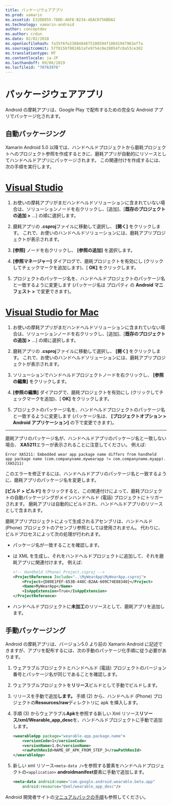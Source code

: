 ```yaml
---
title: パッケージウェアアプリ
ms.prod: xamarin
ms.assetid: E32DD855-78DD-46F8-B234-4EAC0756BDA2
ms.technology: xamarin-android
author: conceptdev
ms.author: crdun
ms.date: 02/02/2018
ms.openlocfilehash: fa35f6fe2388484875180594f18041947963ef7a
ms.sourcegitcommit: 57f815bf0024b1afe9754c0e28054fc0a53ce302
ms.translationtype: MT
ms.contentlocale: ja-JP
ms.lasthandoff: 09/06/2019
ms.locfileid: "70763976"
---
```

# <a name="packaging-wear-apps"></a>パッケージウェアアプリ

Android の摩耗アプリは、Google Play で配布するための完全な Android アプリでパッケージ化されます。 

## <a name="automatic-packaging"></a>自動パッケージング

Xamarin Android 5.0 以降では、ハンドヘルドプロジェクトから磨耗プロジェクトへのプロジェクト参照を作成するときに、磨耗アプリが自動的にリソースとしてハンドヘルドアプリにパッケージされます。 この関連付けを作成するには、次の手順を実行します。 

# <a name="visual-studiotabwindows"></a>[Visual Studio](#tab/windows)

1. お使いの摩耗アプリがまだハンドヘルドソリューションに含まれていない場合は、ソリューションノードを右クリックし、[追加]、[**既存のプロジェクトの追加 >** ...] の順に選択します。

2. 磨耗アプリの **.csproj**ファイルに移動して選択し、 **[開く]** をクリックします。 これで、お使いのハンドヘルドソリューションには、磨耗アプリプロジェクトが表示されます。

3. **[参照]** ノードを右クリックし、 **[参照の追加]** を選択します。

4. **[参照マネージャー]** ダイアログで、磨耗プロジェクトを有効にし (クリックしてチェックマークを追加します)、[ **OK]** をクリックします。

5. プロジェクトのパッケージ名を、ハンドヘルドプロジェクトのパッケージ名と一致するように変更します (パッケージ名は プロパティ の  **Android マニフェスト >** で変更できます)。

# <a name="visual-studio-for-mactabmacos"></a>[Visual Studio for Mac](#tab/macos)

1. お使いの摩耗アプリがまだハンドヘルドソリューションに含まれていない場合は、ソリューションノードを右クリックし、[追加]、[**既存のプロジェクトの追加 >** ...] の順に選択します。

2. 磨耗アプリの **.csproj**ファイルに移動して選択し、 **[開く]** をクリックします。 これで、お使いのハンドヘルドソリューションには、磨耗アプリプロジェクトが表示されます。

3. ソリューションでハンドヘルドプロジェクトノードを右クリックし、 **[参照の編集]** をクリックします。

4. **[参照の編集]** ダイアログで、磨耗プロジェクトを有効にし (クリックしてチェックマークを追加)、[ **OK]** をクリックします。

5. プロジェクトのパッケージ名を、ハンドヘルドプロジェクトのパッケージ名と一致するように変更します (パッケージ名は、 **[プロジェクトオプション > Android アプリケーション]** の下で変更できます)。

-----

磨耗アプリのパッケージ名が、ハンドヘルドアプリのパッケージ名と一致しない場合、 **XA5211**エラーが表示されることに注意してください。 例えば:

```shell
Error XA5211: Embedded wear app package name differs from handheld 
app package name (com.companyname.mywearapp != com.companyname.myapp). (XA5211)
```

このエラーを修正するには、ハンドヘルドアプリのパッケージ名と一致するように、磨耗アプリのパッケージ名を変更します。

**[ビルド > ビルド]** をクリックすると、この関連付けによって、磨耗プロジェクトの自動パッケージングがメインハンドヘルド (電話) プロジェクトにトリガーされます。 磨耗アプリは自動的にビルドされ、ハンドヘルドアプリのリソースとして含まれます。

磨耗アプリプロジェクトによって生成されるアセンブリは、ハンドヘルド (Phone) プロジェクトのアセンブリ参照としては使用されません。 代わりに、ビルドプロセスによって次の処理が行われます。

- パッケージ名が一致することを確認します。 

- は XML を生成し、それをハンドヘルドプロジェクトに追加して、それを磨耗アプリに関連付けます。 例えば: 

    ```xml
    <!-- Handheld (Phone) Project.csproj -->
    <ProjectReference Include="..\MyWearApp\MyWearApp.csproj">
        <Project>{D80E1FEF-653B-448C-B2AA-609C74E88340}</Project>
        <Name>MyWearApp</Name>
        <IsAppExtension>True</IsAppExtension>
    </ProjectReference>
    ```

- ハンドヘルドプロジェクトに**未加工**のリソースとして、磨耗アプリを追加します。 

## <a name="manual-packaging"></a>手動パッケージング

Android の摩耗アプリは、バージョン5.0 より前の Xamarin Android に記述できますが、アプリを配布するには、次の手動のパッケージ化手順に従う必要があります。 

1. ウェアラブルプロジェクトとハンドヘルド (電話) プロジェクトのバージョン番号とパッケージ名が同じであることを確認します。

2. ウェアラブルプロジェクトを**リリース**ビルドとして手動でビルドします。

3. リリースを手動で追加**します。** 手順 (2) から、ハンドヘルド (Phone) プロジェクトの**Resources/raw**ディレクトリに apk を挿入します。

4. 手順 (3) からウェアラブル**Apk**を参照する新しい Xml リソース**リソース/xml/Wearable_app_desc**を、ハンドヘルドプロジェクトに手動で追加します。

    ```xml
    <wearableApp package="wearable.app.package.name">
        <versionCode>1</versionCode>
        <versionName>1.0</versionName>
        <rawPathResId>NAME_OF_APK_FROM_STEP_3</rawPathResId>
    </wearableApp>
    ```

5. 新しい xml リソース`<meta-data />`を参照する要素をハンドヘルドプロジェクトの`<application>` **androidmanifest**要素に手動で追加します。

    ```xml
    <meta-data android:name="com.google.android.wearable.beta.app"
        android:resource="@xml/wearable_app_desc"/>
    ```

Android 開発者サイトの[マニュアルパックの手順](https://developer.android.com/training/wearables/apps/packaging.html#PackageManually)も参照してください。
